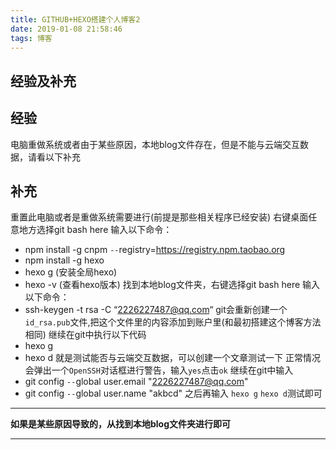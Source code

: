 ```yaml
---
title: GITHUB+HEXO搭建个人博客2
date: 2019-01-08 21:58:46
tags: 博客
---
```

## 经验及补充
<!--more-->
## 经验
电脑重做系统或者由于某些原因，本地blog文件存在，但是不能与云端交互数据，请看以下补充
## 补充
重置此电脑或者是重做系统需要进行(前提是那些相关程序已经安装)
右键桌面任意地方选择git bash here 输入以下命令：
- npm install -g cnpm `--`registry=https://registry.npm.taobao.org
- npm install -g hexo
- hexo g (安装全局hexo)
- hexo -v (查看hexo版本)
找到本地blog文件夹，右键选择git bash here 输入以下命令：
- ssh-keygen -t rsa -C “2226227487@qq.com“
git会重新创建一个`id_rsa.pub`文件,把这个文件里的内容添加到账户里(和最初搭建这个博客方法相同)
继续在git中执行以下代码
- hexo g
- hexo d
就是测试能否与云端交互数据，可以创建一个文章测试一下
正常情况会弹出一个`OpenSSH`对话框进行警告，输入`yes`点击`ok`
继续在git中输入
- git config `--`global user.email "2226227487@qq.com"
- git config `--`global user.name "akbcd"
之后再输入
`hexo g` `hexo d`测试即可
***
**如果是某些原因导致的，从找到本地blog文件夹进行即可**
***